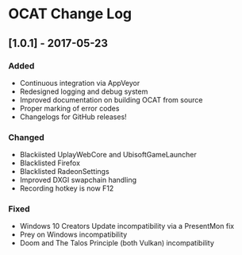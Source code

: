 # OCAT Change Log

## [1.0.1] - 2017-05-23
### Added
- Continuous integration via AppVeyor
- Redesigned logging and debug system
- Improved documentation on building OCAT from source
- Proper marking of error codes
- Changelogs for GitHub releases!

### Changed
- Blackiisted UplayWebCore and UbisoftGameLauncher
- Blacklisted Firefox
- Blacklisted RadeonSettings
- Improved DXGI swapchain handling
- Recording hotkey is now F12

### Fixed
- Windows 10 Creators Update incompatibility via a PresentMon fix
- Prey on Windows incompatibility
- Doom and The Talos Principle (both Vulkan) incompatibility